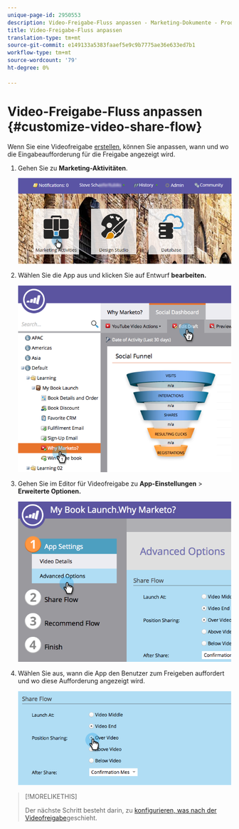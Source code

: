 ```yaml
---
unique-page-id: 2950553
description: Video-Freigabe-Fluss anpassen - Marketing-Dokumente - Produktdokumentation
title: Video-Freigabe-Fluss anpassen
translation-type: tm+mt
source-git-commit: e149133a5383faaef5e9c9b7775ae36e633ed7b1
workflow-type: tm+mt
source-wordcount: '79'
ht-degree: 0%

---
```



# Video-Freigabe-Fluss anpassen {#customize-video-share-flow}

Wenn Sie eine Videofreigabe [erstellen](../../../../product-docs/demand-generation/landing-pages/free-form-landing-pages/add-a-video-to-a-free-form-landing-page.md), können Sie anpassen, wann und wo die Eingabeaufforderung für die Freigabe angezeigt wird.

1. Gehen Sie zu **Marketing-Aktivitäten**.

   ![](assets/login-marketing-activities-2.png)

1. Wählen Sie die App aus und klicken Sie auf Entwurf **bearbeiten.**

   ![](assets/image2014-9-22-16-3a40-3a41.png)

1. Gehen Sie im Editor für Videofreigabe zu **App-Einstellungen** > **Erweiterte Optionen.**

   ![](assets/image2014-9-22-16-3a41-3a3.png)

1. Wählen Sie aus, wann die App den Benutzer zum Freigeben auffordert und wo diese Aufforderung angezeigt wird.

   ![](assets/image2014-9-22-16-3a41-3a20.png)

>[!MORELIKETHIS]
>
>Der nächste Schritt besteht darin, zu [konfigurieren, was nach der Videofreigabe](configure-after-share-prompts.md)geschieht.

